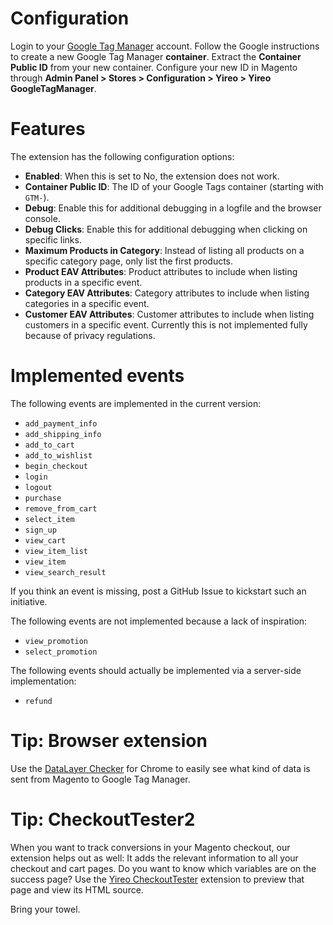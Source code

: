 # Configuration
Login to your [Google Tag Manager](http://www.google.com/tagmanager/) account. Follow the Google instructions to
create a new Google Tag Manager **container**. Extract the **Container Public ID** from your new container. Configure
your new ID in Magento through **Admin Panel > Stores > Configuration > Yireo > Yireo GoogleTagManager**.

# Features
The extension has the following configuration options:

- **Enabled**: When this is set to No, the extension does not work.
- **Container Public ID**: The ID of your Google Tags container (starting with `GTM-`).
- **Debug**: Enable this for additional debugging in a logfile and the browser console.
- **Debug Clicks**: Enable this for additional debugging when clicking on specific links.
- **Maximum Products in Category**: Instead of listing all products on a specific category page, only list the first products.
- **Product EAV Attributes**: Product attributes to include when listing products in a specific event.
- **Category EAV Attributes**: Category attributes to include when listing categories in a specific event.
- **Customer EAV Attributes**: Customer attributes to include when listing customers in a specific event. Currently this is not implemented fully because of privacy regulations.

# Implemented events
The following events are implemented in the current version:

- `add_payment_info`
- `add_shipping_info`
- `add_to_cart`
- `add_to_wishlist`
- `begin_checkout`
- `login`
- `logout`
- `purchase`
- `remove_from_cart`
- `select_item`
- `sign_up`
- `view_cart`
- `view_item_list`
- `view_item`
- `view_search_result`

If you think an event is missing, post a GitHub Issue to kickstart such an initiative.

The following events are not implemented because a lack of inspiration:
- `view_promotion`
- `select_promotion`

The following events should actually be implemented via a server-side implementation:
- `refund`

# Tip: Browser extension
Use the [DataLayer Checker](https://chrome.google.com/webstore/detail/datalayer-checker/ffljdddodmkedhkcjhpmdajhjdbkogke) for Chrome to easily see what kind of data is sent from Magento to Google Tag Manager.
 
# Tip: CheckoutTester2
When you want to track conversions in your Magento checkout, our extension helps out as well: It adds the relevant information to all your checkout and cart pages. Do you want to know which variables are on the success page? Use the [Yireo CheckoutTester](https://github.com/yireo/Yireo_CheckoutTester2) extension to preview that page and view its HTML source.

Bring your towel.
